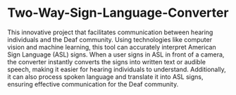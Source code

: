 # Two-Way-Sign-Language-Converter

This innovative project that facilitates communication between hearing individuals and the Deaf community. Using technologies like computer vision and machine learning, this tool can accurately interpret American Sign Language (ASL) signs. When a user signs in ASL in front of a camera, the converter instantly converts the signs into written text or audible speech, making it easier for hearing individuals to understand. Additionally, it can also process spoken language and translate it into ASL signs, ensuring effective communication for the Deaf community.
